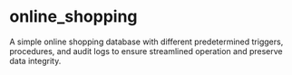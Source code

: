 # online_shopping
A simple online shopping database with different predetermined triggers, procedures, and audit logs to ensure streamlined operation and preserve data integrity.

